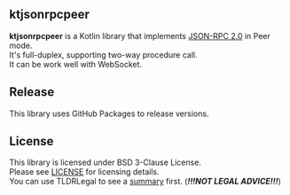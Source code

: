 ## ktjsonrpcpeer
**ktjsonrpcpeer** is a Kotlin library that implements [JSON-RPC 2.0](https://www.jsonrpc.org/specification) in Peer mode.  
It's full-duplex, supporting two-way procedure call.  
It can be work well with WebSocket.

## Release
This library uses GitHub Packages to release versions.  

## License
This library is licensed under BSD 3-Clause License.  
Please see [LICENSE](LICENSE.md) for licensing details.  
You can use TLDRLegal to see a [summary](https://www.tldrlegal.com/l/bsd3) first. (***!!!NOT LEGAL ADVICE!!!***)